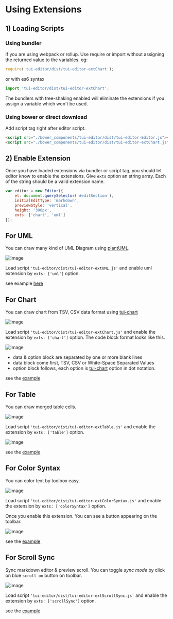 # Using Extensions

## 1) Loading Scripts

### Using bundler
If you are using webpack or rollup. Use require or import without assigning the returned value to the variables. eg:
```js
require('tui-editor/dist/tui-editor-extChart');
```
or with es6 syntax
```js
import 'tui-editor/dist/tui-editor-extChart';
```
The bundlers with tree-shaking enabled will eliminate the extensions if you assign a variable which won't be used.

### Using bower or direct download
Add script tag right after editor script.
```html
<script src="./bower_components/tui-editor/dist/tui-editor-Editor.js"></script>
<script src="./bower_components/tui-editor/dist/tui-editor-extChart.js"></script>
```
## 2) Enable Extension
Once you have loaded extensions via bundler or script tag, you should let editor know to enable the extensions.
Give `exts` option an string array. Each of the string should be a valid extension name.
```js
var editor = new Editor({
    el: document.querySelector('#editSection'),
    initialEditType: 'markdown',
    previewStyle: 'vertical',
    height: '300px',
    exts: ['chart', 'uml']
});
```

## For UML
You can draw many kind of UML Diagram using [plantUML](http://plantuml.com/).

![image](https://user-images.githubusercontent.com/1215767/34478730-e1e3a648-efe5-11e7-9b54-685d8bd20e67.png)

Load script `'tui-editor/dist/tui-editor-extUML.js'` and enable uml extension by `exts: ['uml']` option.

see example [here](https://nhn.github.io/tui.editor/api/latest/tutorial-example08-uml.html)

## For Chart
You can draw chart from TSV, CSV data format using [tui-chart](nhn.github.io/tui.chart/latest)

![image](https://user-images.githubusercontent.com/1215767/34478882-bb25bc48-efe6-11e7-83fd-2da47107133d.png)

Load script `'tui-editor/dist/tui-editor-extChart.js'` and enable the extension by `exts: ['chart']` option.
The code block format looks like this.

![image](https://user-images.githubusercontent.com/1215767/34479026-a0823ed8-efe7-11e7-9eb0-0d95664f8bae.png)

* data & option block are separated by one or more blank lines
* data block come first, TSV, CSV or White-Space Separated Values
* option block follows, each option is [tui-chart](nhn.github.io/tui.chart/latest) option in dot notation.

see the [example](https://nhn.github.io/tui.editor/api/latest/tutorial-example11-chart.html)

## For Table
You can draw merged table cells.

![image](https://user-images.githubusercontent.com/1215767/34479209-b0391fbc-efe8-11e7-8c65-a58280723ebf.png)

Load script `'tui-editor/dist/tui-editor-extTable.js'` and enable the extension by `exts: ['table']` option.

![image](https://user-images.githubusercontent.com/1215767/34479230-d264ca32-efe8-11e7-9ed1-392a863b127e.png)

see the [example](https://nhn.github.io/tui.editor/api/latest/tutorial-example07-table.html)

## For Color Syntax
You can color text by toolbox easy.

![image](https://user-images.githubusercontent.com/1215767/34479321-5ef8b526-efe9-11e7-984f-0102e363f79d.png)

Load script `'tui-editor/dist/tui-editor-extColorSyntax.js'` and enable the extension by `exts: ['colorSyntax']` option.

Once you enable this extension. You can see a button appearing on the toolbar.

![image](https://user-images.githubusercontent.com/1215767/34479308-4ca815ec-efe9-11e7-8c6d-2d2b395667bc.png)

see the [example](https://nhn.github.io/tui.editor/api/latest/tutorial-example06-colorsyntax.html)

## For Scroll Sync
Sync markdown editor & preview scroll. You can toggle *sync mode* by click on blue `scroll on` button on toolbar.

![image](https://user-images.githubusercontent.com/1215767/34479392-d37c671c-efe9-11e7-841f-b3900a2ef7f5.png)

Load script `'tui-editor/dist/tui-editor-extScrollSync.js'` and enable the extension by `exts: ['scrollSync']` option.

see the [example](https://nhn.github.io/tui.editor/api/latest/tutorial-example05-scrollsync.html)
